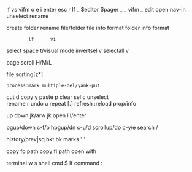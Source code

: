 lf vs vifm
		o 	e 		i 		enter		esc			r
lf		_	$editor	$pager	_			_
vifm	_	edit	open	nav-in		unselect	rename

create folder
rename file/folder
file info format
folder info format

			lf		vi
select 		space	t/visual mode
invertsel	v
selectall	v

page scroll H/M/L

file sorting[z*]

	process:mark multiple-del/yank-put		
cut			d
copy		y
paste		p
clear sel	c
unselect	
rename		r
undo				u
repeat		[.]
refresh		:reload
prop/info	

up down		jk/arw	jk
open		l		l/enter

pgup/down 	c-f/b
hpgup/dn 	c-u/d
scrollup/do c-y/e
search		/

history/prev|sq bkt
bk marks	'		'

copy fo path
copy fi path
open with

terminal	w		s
shell cmd 	$
lf command  :
